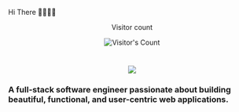 Hi There 👨🏻‍🦯‍➡️

<div align="center"> 
  <p>Visitor count</p>
  <img src="https://profile-counter.glitch.me/{USERNAME}/count.svg" alt="Visitor's Count" />
</div>

<h1 align="center">
    <img src="https://github.com/lekosbelas/lekosbelas/blob/main/cappybara.gif?font=Inter&size=48&center=true&vCenter=true&width=500&height=70&color=4493F8&duration=4000&lines=Hi+There!+👋;+I'm+Lekosbelas!;" />
</h1>

### A full-stack software engineer passionate about building beautiful, functional, and user-centric web applications.
